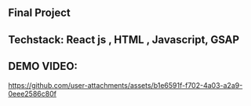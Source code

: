 ## Final Project

## Techstack: React js , HTML , Javascript, GSAP 

## DEMO VIDEO:
https://github.com/user-attachments/assets/b1e6591f-f702-4a03-a2a9-0eee2586c80f



